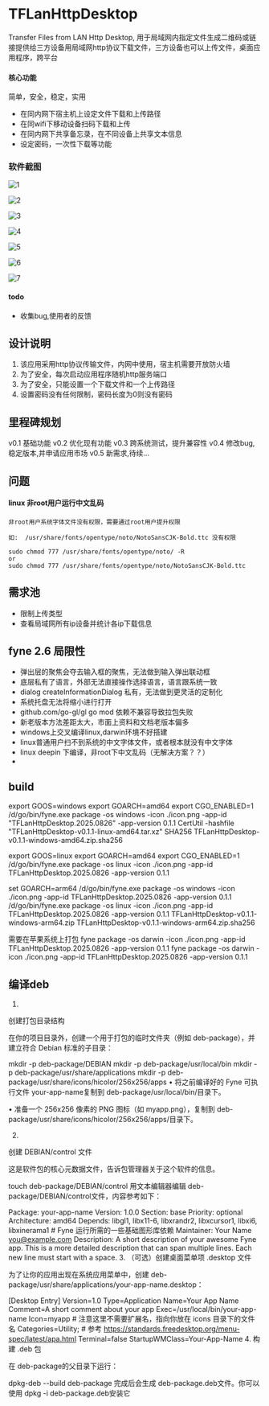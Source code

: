 # TFLanHttpDesktop
Transfer Files from LAN Http Desktop, 用于局域网内指定文件生成二维码或链接提供给三方设备用局域网http协议下载文件，三方设备也可以上传文件，桌面应用程序，跨平台

#### 核心功能

简单，安全，稳定，实用

- 在同内网下宿主机上设定文件下载和上传路径
- 在同wifi下移动设备扫码下载和上传
- 在同内网下共享备忘录，在不同设备上共享文本信息
- 设定密码，一次性下载等功能

### 软件截图

![1](./doc/1.png)

![2](./doc/2.png)

![3](./doc/3.png)

![4](./doc/4.png)

![5](./doc/5.png)

![6](./doc/6.png)

![7](./doc/7.png)

#### todo
- 收集bug,使用者的反馈

## 设计说明
1. 该应用采用http协议传输文件，内网中使用，宿主机需要开放防火墙
2. 为了安全，每次启动应用程序随机http服务端口
3. 为了安全，只能设置一个下载文件和一个上传路径
4. 设置密码没有任何限制，密码长度为0则没有密码

## 里程碑规划
v0.1 基础功能
v0.2 优化现有功能
v0.3 跨系统测试，提升兼容性
v0.4 修改bug,稳定版本,并申请应用市场
v0.5 新需求,待续...

## 问题

#### linux 非root用户运行中文乱码
```
非root用户系统字体文件没有权限，需要通过root用户提升权限

如:  /usr/share/fonts/opentype/noto/NotoSansCJK-Bold.ttc 没有权限

sudo chmod 777 /usr/share/fonts/opentype/noto/ -R
or
sudo chmod 777 /usr/share/fonts/opentype/noto/NotoSansCJK-Bold.ttc

```


## 需求池
- 限制上传类型
- 查看局域网所有ip设备并统计各ip下载信息


## fyne 2.6 局限性
- 弹出层的聚焦会夺去输入框的聚焦，无法做到输入弹出联动框
- 底层私有了语言，外部无法直接操作选择语言，语言跟系统一致
- dialog createInformationDialog 私有，无法做到更灵活的定制化
- 系统托盘无法将缩小进行打开
- github.com/go-gl/gl go mod 依赖不兼容导致拉包失败
- 新老版本方法差距太大，市面上资料和文档老版本偏多
- windows上交叉编译linux,darwin环境不好搭建
- linux普通用户扫不到系统的中文字体文件，或者根本就没有中文字体
- linux deepin 下编译，非root下中文乱码（无解决方案？？）
- 

## build
export GOOS=windows
export GOARCH=amd64
export CGO_ENABLED=1
/d/go/bin/fyne.exe package -os windows -icon ./icon.png -app-id "TFLanHttpDesktop.2025.0826" -app-version 0.1.1
CertUtil -hashfile "TFLanHttpDesktop-v0.1.1-linux-amd64.tar.xz" SHA256
TFLanHttpDesktop-v0.1.1-windows-amd64.zip.sha256


export GOOS=linux
export GOARCH=amd64
export CGO_ENABLED=1
/d/go/bin/fyne.exe package -os linux -icon ./icon.png -app-id TFLanHttpDesktop.2025.0826 -app-version 0.1.1

set GOARCH=arm64
/d/go/bin/fyne.exe package -os windows -icon ./icon.png -app-id TFLanHttpDesktop.2025.0826 -app-version 0.1.1
/d/go/bin/fyne.exe package -os linux -icon ./icon.png -app-id TFLanHttpDesktop.2025.0826 -app-version 0.1.1
TFLanHttpDesktop-v0.1.1-windows-arm64.zip TFLanHttpDesktop-v0.1.1-windows-arm64.zip.sha256

需要在苹果系统上打包
fyne package -os darwin -icon ./icon.png -app-id TFLanHttpDesktop.2025.0826 -app-version 0.1.1
fyne package -os darwin -icon ./icon.png -app-id TFLanHttpDesktop.2025.0826 -app-version 0.1.1

## 编译deb

1.
​​创建打包目录结构​​

在你的项目目录外，创建一个用于打包的临时文件夹（例如 deb-package），并建立符合 Debian 标准的子目录：

mkdir -p deb-package/DEBIAN
mkdir -p deb-package/usr/local/bin
mkdir -p deb-package/usr/share/applications
mkdir -p deb-package/usr/share/icons/hicolor/256x256/apps
•
将之前编译好的 Fyne 可执行文件 your-app-name复制到 deb-package/usr/local/bin/目录下。

•
准备一个 256x256 像素的 PNG 图标（如 myapp.png），复制到 deb-package/usr/share/icons/hicolor/256x256/apps/目录下。



2.
​​创建 DEBIAN/control 文件​​

这是软件包的核心元数据文件，告诉包管理器关于这个软件的信息。

touch deb-package/DEBIAN/control
用文本编辑器编辑 deb-package/DEBIAN/control文件，内容参考如下：

Package: your-app-name
Version: 1.0.0
Section: base
Priority: optional
Architecture: amd64
Depends: libgl1, libx11-6, libxrandr2, libxcursor1, libxi6, libxinerama1 # Fyne 运行所需的一些基础图形库依赖
Maintainer: Your Name <you@example.com>
Description: A short description of your awesome Fyne app.
This is a more detailed description that can span multiple lines.
Each new line must start with a space.
3.
​​（可选）创建桌面菜单项 .desktop 文件​​

为了让你的应用出现在系统应用菜单中，创建 deb-package/usr/share/applications/your-app-name.desktop：

[Desktop Entry]
Version=1.0
Type=Application
Name=Your App Name
Comment=A short comment about your app
Exec=/usr/local/bin/your-app-name
Icon=myapp # 注意这里不需要扩展名，指向你放在 icons 目录下的文件名
Categories=Utility; # 参考 https://standards.freedesktop.org/menu-spec/latest/apa.html
Terminal=false
StartupWMClass=Your-App-Name
4.
​​构建 .deb 包​​

在 deb-package的父目录下运行：

dpkg-deb --build deb-package
完成后会生成 deb-package.deb文件。你可以使用 dpkg -i deb-package.deb安装它
